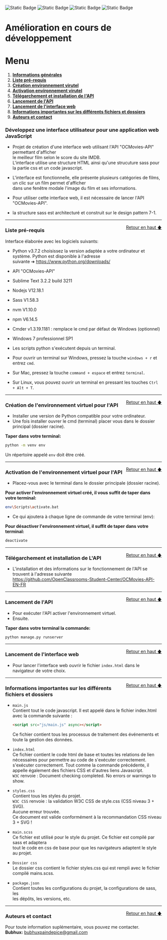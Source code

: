 ![Static Badge](static/badges/build-with-python.svg)
![Static Badge](static/badges/use-html.svg)
![Static Badge](static/badges/build-with-javascript.svg)
![Static Badge](static/badges/use-sass.svg)

<div id="top"></div>

# Amélioration en cours de développement

# Menu   

1. **[Informations générales](#informations-générales)**   
2. **[Liste pré-requis](#liste-pre-requis)**   
3. **[Création environnement virutel](#creation-environnement)**   
4. **[Activation environnement virutel](#activation-environnement)**   
5. **[Télégarchement et installation de l'API](#telechargement-installation)**   
6. **[Lancement de l'API](#lancement-api)**   
7. **[Lancement de l'interface web](#lancement-interface)**   
8. **[Informations importantes sur les différents fichiers et dossiers](#informations-importantes)**   
9. **[Auteurs et contact](#auteur-contact)**   

<div id="informations-générales"></div>

### Développez une interface utilisateur pour une application web JavaScript   

- Projet de création d'une interface web utilisant l'API "OCMovies-API" permettant d'afficher   
  le meilleur film selon le score  du site  IMDB.   
  L'interface utilise une structure HTML ainsi qu'une strucuture sass pour la partie css et un code javascript.   

- L'interface est fonctionnelle, elle présente plusieurs catégories de films, un clic sur un film permet d'afficher   
  dans une fenêtre modale l'image du film et ses informations.   
- Pour utiliser cette interface web, il est nécessaire de lancer l'API "OCMovies-API".   
 
- la structure sass est architecturé et construit sur le design pattern 7-1.   

--------------------------------------------------------------------------------------------------------------------------------

<div id="liste-pre-requis"></div>
<a href="#top" style="float: right;">Retour en haut 🡅</a>

### Liste pré-requis   

Interface élaborée avec les logiciels suivants:   
- Python v3.7.2 choisissez la version adaptée a votre ordinateur et système. Python est disponible à l'adresse   
 suivante ➔ https://www.python.org/downloads/   
- API "OCMovies-API"   
- Sublime Text 3.2.2 build 3211   
- Nodejs V12.18.1   
- Sass V1.58.3   
- nvm V1.10.0   
- npm V6.14.5   
- Cmder v1.3.19.1181 : remplace le cmd par défaut de Windows (optionnel)   
- Windows 7 professionnel SP1   

- Les scripts python s'exécutent depuis un terminal.   
- Pour ouvrir un terminal sur Windows, pressez la touche ```windows + r``` et entrez ```cmd```.   
- Sur Mac, pressez la touche ```command + espace``` et entrez ```terminal```.   
- Sur Linux, vous pouvez ouvrir un terminal en pressant les touches ```Ctrl + Alt + T```.   

--------------------------------------------------------------------------------------------------------------------------------

<div id="creation-environnement"></div>
<a href="#top" style="float: right;">Retour en haut 🡅</a>

### Création de l'environnement virtuel pour l'API   

- Installer une version de Python compatible pour votre ordinateur.   
- Une fois installer ouvrer le cmd (terminal) placer vous dans le dossier principal (dossier racine).   

**Taper dans votre terminal:**   

```bash  
python -m venv env
```  
Un répertoire appelé ``env`` doit être créé.   

--------------------------------------------------------------------------------------------------------------------------------


<div id="activation-environnement"></div>
<a href="#top" style="float: right;">Retour en haut 🡅</a>

### Activation de l'environnement virtuel pour l'API   

- Placez-vous avec le terminal dans le dossier principale (dossier racine).   

**Pour activer l'environnement virtuel créé, il vous suffit de taper dans votre terminal:**   

```bash 
env\Scripts\activate.bat
```   

- Ce qui ajoutera à chaque ligne de commande de votre terminal (env):   

**Pour désactiver l'environnement virtuel, il suffit de taper dans votre terminal:**   

```bash  
deactivate
```   

--------------------------------------------------------------------------------------------------------------------------------

<div id="telechargement-installation"></div>
<a href="#top" style="float: right;">Retour en haut 🡅</a>

### Télégarchement et installation de L'API   

- L'installation et des informations sur le fonctionnement de l'API se trouvent à l'adresse suivante   
 https://github.com/OpenClassrooms-Student-Center/OCMovies-API-EN-FR   

--------------------------------------------------------------------------------------------------------------------------------

<div id="lancement-api"></div>
<a href="#top" style="float: right;">Retour en haut 🡅</a>

### Lancement de l'API   

- Pour exécuter l'API activer l'environnement virtuel.   
- Ensuite.   

**Taper dans votre terminal la commande:**   

```bash
python manage.py runserver
```   

--------------------------------------------------------------------------------------------------------------------------------

<div id="lancement-interface"></div>
<a href="#top" style="float: right;">Retour en haut 🡅</a>

### Lancement de l'interface web   

- Pour lancer l'interface web ouvrir le fichier ``index.html`` dans le navigateur de votre choix.   

--------------------------------------------------------------------------------------------------------------------------------

<div id="informations-importantes"></div>
<a href="#top" style="float: right;">Retour en haut 🡅</a>

### Informations importantes sur les différents fichiers et dossiers   

- ``main.js``   
    Contient tout le code javascript. Il est appelé dans le fichier index.html avec la commande suivante :   

    ```html
    <script src="js/main.js" async></script>   
    ```   
    Ce fichier contient tous les processus de traitement des événements et toute la gestion des données.   

- ``index.html``   
    Ce fichier contient le code html de base et toutes les relations de lien nécessaires pour permettre au code de s'exécuter correctement.   
    s'exécuter correctement. Tout comme la commande précédente, il appelle également des fichiers CSS et d'autres liens Javascript.   
    ```W3C``` renvoie : Document checking completed. No errors or warnings to show.   

- ``styles.css``   
    Contient tous les styles du projet.   
    ```W3C CSS``` renvoie : la validation W3C CSS de style.css (CSS niveau 3 + SVG).   
    Aucune erreur trouvée.   
    Ce document est valide conformément à la recommandation CSS niveau 3 + SVG !   

- ``main.scss``   
    Ce fichier est utilisé pour le style du projet. Ce fichier est compilé par sass et adaptera   
    tout le code en css de base pour que les navigateurs adaptent le style au projet.   

- ``Dossier css``   
    Le dossier css contient le fichier styles.css qui est rempli avec le fichier compilé mains.scss.   

- ``package.json``   
    Contient toutes les configurations du projet, la configurations de sass, les   
    les dépôts, les versions, etc.   

--------------------------------------------------------------------------------------------------------------------------------

<div id="auteur-contact"></div>
<a href="#top" style="float: right;">Retour en haut 🡅</a>

### Auteurs et contact   

Pour toute information suplémentaire, vous pouvez me contacter.   
**Bubhux:** bubhuxpaindepice@gmail.com   
